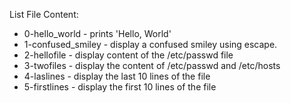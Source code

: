 List File Content:
- 0-hello_world - prints 'Hello, World'
- 1-confused_smiley - display a confused smiley using escape.
- 2-hellofile - display content of the /etc/passwd file
- 3-twofiles - display the content of /etc/passwd and /etc/hosts
- 4-laslines - display the last 10 lines of the file
- 5-firstlines - display the first 10 lines of the file
